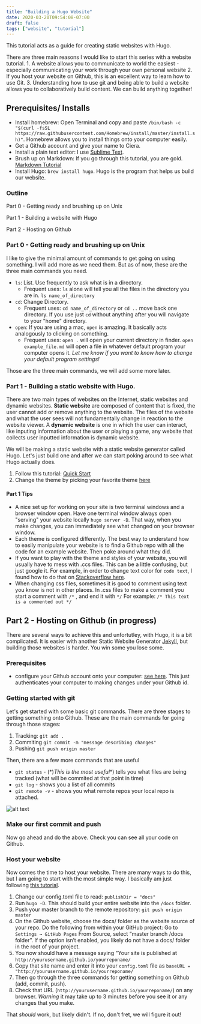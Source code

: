 ```yaml
---
title: "Building a Hugo Website"
date: 2020-03-20T09:54:08-07:00
draft: false
tags: ["website", "tutorial"] 
---
```


This tutorial acts as a guide for creating static websites with Hugo.

There are three main reasons I would like to start this series with a website tutorial. 1. A website allows you to communicate to world the easiest - especially communicating your work through your own personal website 2. If you host your website on Github, this is an excellent way to learn how to use Git. 3. Understanding how to use git and being able to build a website allows you to collaboratively build content. We can build anything together!


## Prerequisites/ Installs

- Install homebrew: Open Terminal and copy and paste `/bin/bash -c "$(curl -fsSL https://raw.githubusercontent.com/Homebrew/install/master/install.sh)"`. Homebrew allows you to install things onto your computer easily. 
- Get a Github account and give your name to Ciera.
- Install a plain text editor: I use [Sublime Text](https://www.sublimetext.com/). 
- Brush up on Markdown: If you go through this tutorial, you are gold. [Markdown Tutorial](https://www.markdowntutorial.com/lesson/1/)
-  Install Hugo: `brew install hugo`. Hugo is the program that helps us build our website.

### Outline

Part 0 - Getting ready and brushing up on Unix

Part 1 - Building a website with Hugo

Part 2 - Hosting on Github 

### Part 0 - Getting ready and brushing up on Unix

I like to give the minimal amount of commands to get going on using something. I will add more as we need them. But as of now, these are the three main commands you need. 

- `ls`: List. Use frequently to ask what is in a directory.
	-	Frequent uses: `ls` alone will tell you all the files in the directory you are in.  `ls name_of_directory`
- `cd`: Change Directory. 
	-	Frequent uses: `cd name_of_directory` or `cd ..` move back one directory.  If you use just `cd` without anything after you will navigate to your "home" directory.
- `open`: If you are using a mac, `open` is amazing. It basically acts analogously to clicking on something. 
	- Frequent uses: `open .` will open your current directory in finder. `open example_file.md` will open a file in whatever default program your computer opens it.  *Let me know if you want to know how to change your default program settings!*

Those are the three main commands, we will add some more later.

### Part 1 - Building a static website with Hugo.

There are two main types of websites on the Internet, static websites and dynamic websites.  **Static website** are composed of content that is fixed, the user cannot add or remove anything to the website. The files of the website and what the user sees will not fundamentally change in reaction to the website viewer. A **dynamic website** is one in which the user can interact, like inputing information about the user or playing a game, any website that collects user inputted information is dynamic website. 

We will be making a static website with a static website generator called Hugo. Let's just build one and after we can start poking around to see what Hugo actually does. 

1.  Follow this tutorial: [Quick Start](https://gohugo.io/getting-started/quick-start/)
2. Change the theme by picking your favorite theme [here](https://themes.gohugo.io/)

#### Part 1 Tips

- 	A nice set up for working on your site is two terminal windows and a browser window open. Have one terminal window always open "serving" your website locally `hugo server -D`.  That way, when you make changes, you can immediately see what changed on your browser window.
-  Each theme is configured differently.  The best way to understand how to easily manipulate your website is to find a Github repo with all the code for an example website.  Then poke around what they did. 
- 	If you want to play with the theme and styles of your website, you will usually have to mess with .ccs files.  This can be a little confusing, but just google it. For example, in order to change text color for `code text`, I found how to do that on [Stackoverflow here](https://stackoverflow.com/questions/38821339/hugo-pygments-how-to-change-highlighting-theme).
- When changing css files, sometimes it is good to comment using text you know is not in other places.  In .css files to make a comment you start a comment with `/*` , and end it with `*/`  For example: `/* This text is a commented out */` 


## Part 2 - Hosting on Github (in progress)

There are several ways to achieve this and unfortutley, with Hugo, it is a bit complicated.  It is easier with another Static Website Generator [Jekyll](https://jekyllrb.com/), but building those websites is harder. You win some you lose some. 

### Prerequisites

- configure your Github account onto your computer: [see here](https://help.github.com/en/enterprise/2.16/user/github/using-git/setting-your-username-in-git#setting-your-git-username-for-every-repository-on-your-computer). This just authenticates your computer to making changes under your Github id.

### Getting started with git

Let's get started with some basic git commands. There are three stages to getting something onto Github. These are the main commands for going through those stages:

1. Tracking:  `git add .`
2. Commiting `git commit -m "message describing changes"` 
3. Pushing  `git push origin master`



Then, there are a few more commands that are useful

- `git status` - (*)*This is the most useful**) tells you what files are being tracked (what will be commited at that point in time)
- `git log` - shows you a list of all commits
- `git remote -v` - shows you what remote repos your local repo is attached.

![alt text](http://cierareports.org/downloads/gitCheatSheetGitHub_ForkEasy.png "Logo Title Text 1")

### Make our first commit and push

Now go ahead and do the above. Check you can see all your code on Github.


### Host your website

Now comes the time to host your website. There are many ways to do this, but I am going to start with the most simple way. I basically am just following [this tutorial](https://gohugo.io/hosting-and-deployment/hosting-on-github/#deployment-of-project-pages-from-docs-folder-on-master-branch).

1. Change our config.toml file to read: `publishDir = "docs"`
2. Run `hugo -D`.  This should build your entire website into the `/docs` folder. 
3. Push your master branch to the remote repository: `git push origin master`
4. On the Github website, choose the docs/ folder as the website source of your repo. Do the following from within your GitHub project: Go to `Settings → GitHub Pages`
From Source, select “master branch /docs folder”. If the option isn’t enabled, you likely do not have a docs/ folder in the root of your project.
5. You now should have a message saying "Your site is published at `http://yourusername.github.io/yourreponame/`
6. Copy that site name and enter it into your `config.toml` file as `baseURL = "http://yourusername.github.io/yourreponame/`
7. Then go through the three commands for getting something on Github (add, commit, push). 
8. Check that URL (`http://yourusername.github.io/yourreponame/`) on any browser.  *Warning* it may take up to 3 minutes before you see it or any changes that you make. 

That *should* work, but likely didn't.  If no, don't fret, we will figure it out! 









